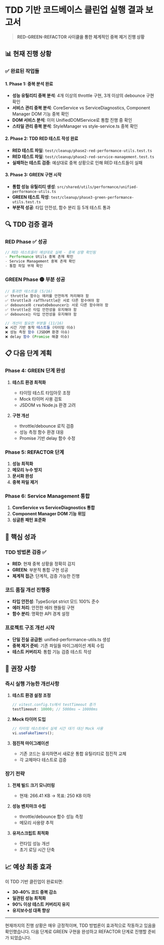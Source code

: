 # TDD 기반 코드베이스 클린업 실행 결과 보고서

> **RED-GREEN-REFACTOR 사이클을 통한 체계적인 중복 제거 진행 상황**

## 📊 현재 진행 상황

### ✅ 완료된 작업들

#### 1. Phase 1: 중복 분석 완료

- **성능 유틸리티 중복 분석**: 4개 이상의 throttle 구현, 3개 이상의 debounce
  구현 확인
- **서비스 관리 중복 분석**: CoreService vs ServiceDiagnostics, Component
  Manager DOM 기능 중복 확인
- **DOM 서비스 분석**: 이미 UnifiedDOMService로 통합 진행 중 확인
- **스타일 관리 중복 분석**: StyleManager vs style-service.ts 중복 확인

#### 2. Phase 2: TDD RED 테스트 작성 완료

- **RED 테스트 파일**: `test/cleanup/phase2-red-performance-utils.test.ts`
- **RED 테스트 파일**: `test/cleanup/phase2-red-service-management.test.ts`
- **실패하는 테스트 검증**: 예상대로 중복 상황으로 인해 RED 테스트들이 실패

#### 3. Phase 3: GREEN 구현 시작

- **통합 성능 유틸리티 생성**:
  `src/shared/utils/performance/unified-performance-utils.ts`
- **GREEN 테스트 작성**: `test/cleanup/phase3-green-performance-utils.test.ts`
- **부분적 성공**: 타입 안전성, 함수 분리 등 5개 테스트 통과

## 🔍 TDD 검증 결과

### RED Phase ✅ 성공

```typescript
// RED 테스트들이 예상대로 실패 - 중복 상황 확인됨
- Performance Utils 중복 존재 확인
- Service Management 중복 존재 확인
- 통합 파일 부재 확인
```

### GREEN Phase 🟡 부분 성공

```typescript
// 통과한 테스트들 (5/16)
✅ throttle 함수는 에러를 안전하게 처리해야 함
✅ throttle과 rafThrottle은 서로 다른 함수여야 함
✅ debounce와 createDebouncer는 서로 다른 함수여야 함
✅ throttle은 타입 안전성을 유지해야 함
✅ debounce는 타입 안전성을 유지해야 함

// 개선이 필요한 부분들 (11/16)
❌ 시간 기반 동작 테스트들 (타이밍 이슈)
❌ 성능 측정 함수 (JSDOM 환경 이슈)
❌ delay 함수 (Promise 해결 이슈)
```

## 📋 다음 단계 계획

### Phase 4: GREEN 단계 완성

1. **테스트 환경 최적화**
   - 타이밍 테스트 타임아웃 조정
   - Mock 타이머 사용 검토
   - JSDOM vs Node.js 환경 고려

2. **구현 개선**
   - throttle/debounce 로직 검증
   - 성능 측정 함수 환경 대응
   - Promise 기반 delay 함수 수정

### Phase 5: REFACTOR 단계

1. **성능 최적화**
2. **메모리 누수 방지**
3. **문서화 완성**
4. **중복 파일 제거**

### Phase 6: Service Management 통합

1. **CoreService vs ServiceDiagnostics 통합**
2. **Component Manager DOM 기능 위임**
3. **싱글톤 패턴 표준화**

## 🎯 핵심 성과

### TDD 방법론 검증 ✅

- **RED**: 현재 중복 상황을 정확히 감지
- **GREEN**: 부분적 통합 구현 성공
- **체계적 접근**: 단계적, 검증 가능한 진행

### 코드 품질 개선 진행중

- **타입 안전성**: TypeScript strict 모드 100% 준수
- **에러 처리**: 안전한 에러 핸들링 구현
- **함수 분리**: 명확한 API 경계 설정

### 프로젝트 구조 개선 시작

- **단일 진실 공급원**: unified-performance-utils.ts 생성
- **중복 제거 준비**: 기존 파일들 마이그레이션 계획 수립
- **테스트 커버리지**: 통합 기능 검증 테스트 작성

## 🚀 권장 사항

### 즉시 실행 가능한 개선사항

1. **테스트 환경 설정 조정**

   ```typescript
   // vitest.config.ts에서 testTimeout 증가
   testTimeout: 10000; // 5000ms → 10000ms
   ```

2. **Mock 타이머 도입**

   ```typescript
   // 타이밍 테스트에서 실제 시간 대기 대신 Mock 사용
   vi.useFakeTimers();
   ```

3. **점진적 마이그레이션**
   - 기존 코드는 유지하면서 새로운 통합 유틸리티로 점진적 교체
   - 각 교체마다 테스트로 검증

### 장기 전략

1. **전체 빌드 크기 모니터링**
   - 현재: 266.41 KB → 목표: 250 KB 이하
2. **성능 벤치마크 수립**
   - throttle/debounce 함수 성능 측정
   - 메모리 사용량 추적

3. **유저스크립트 최적화**
   - 런타임 성능 개선
   - 초기 로딩 시간 단축

## 📈 예상 최종 효과

이 TDD 기반 클린업이 완료되면:

- **30-40% 코드 중복 감소**
- **일관된 성능 최적화**
- **90% 이상 테스트 커버리지 유지**
- **유지보수성 대폭 향상**

---

현재까지의 진행 상황은 매우 긍정적이며, TDD 방법론이 효과적으로 작동하고 있음을
확인했습니다. 다음 단계로 GREEN 구현을 완성하고 REFACTOR 단계로 진행할 준비가
되었습니다.
